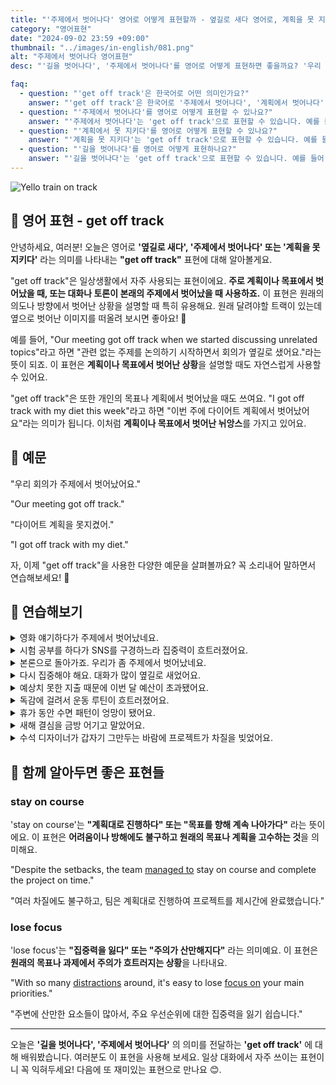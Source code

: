 ```yaml
---
title: "'주제에서 벗어나다' 영어로 어떻게 표현할까 - 옆길로 새다 영어로, 계획을 못 지키다 영어로"
category: "영어표현"
date: "2024-09-02 23:59 +09:00"
thumbnail: "../images/in-english/081.png"
alt: "주제에서 벗어나다 영어표현"
desc: "'길을 벗어나다', '주제에서 벗어나다'를 영어로 어떻게 표현하면 좋을까요? '우리 회의가 주제에서 벗어났어요.', '다이어트 계획에서 벗어났어요.' 등을 영어로 표현하는 법을 배워봅시다. 'get off track' 표현을 통해 계획이나 목표에서 벗어난 상황을 설명하는 방법을 알아보고, 다양한 예문을 통해서 연습하고 본인의 표현으로 만들어 보세요."

faq:
  - question: "'get off track'은 한국어로 어떤 의미인가요?"
    answer: "'get off track'은 한국어로 '주제에서 벗어나다', '계획에서 벗어나다', '길을 벗어나다' 등으로 번역될 수 있습니다."
  - question: "'주제에서 벗어나다'를 영어로 어떻게 표현할 수 있나요?"
    answer: "'주제에서 벗어나다'는 'get off track'으로 표현할 수 있습니다. 예를 들어, '우리 회의가 주제에서 벗어났어요'는 'Our meeting got off track'으로 말할 수 있습니다."
  - question: "'계획에서 못 지키다'를 영어로 어떻게 표현할 수 있나요?"
    answer: "'계획을 못 지키다'는 'get off track'으로 표현할 수 있습니다. 예를 들어, '다이어트 계획을 못지켰어요'는 'I got off track with my diet'로 말할 수 있습니다."
  - question: "'길을 벗어나다'를 영어로 어떻게 표현하나요?"
    answer: "'길을 벗어나다'는 'get off track'으로 표현할 수 있습니다. 예를 들어, '우리가 길을 벗어났어요'는 'We got off track'으로 말할 수 있습니다."
---
```


![Yello train on track](../images/in-english/081-1.avif)

## 🌟 영어 표현 - get off track

안녕하세요, 여러분! 오늘은 영어로 **'옆길로 새다', '주제에서 벗어나다' 또는 '계획을 못 지키다'** 라는 의미를 나타내는 **"get off track"** 표현에 대해 알아볼게요.

"get off track"은 일상생활에서 자주 사용되는 표현이에요. **주로 계획이나 목표에서 벗어났을 때, 또는 대화나 토론이 본래의 주제에서 벗어났을 때 사용하죠.** 이 표현은 원래의 의도나 방향에서 벗어난 상황을 설명할 때 특히 유용해요. 원래 달려야할 트랙이 있는데 옆으로 벗어난 이미지를 떠올려 보시면 좋아요! 🚂

예를 들어, "Our meeting got off track when we started discussing unrelated topics"라고 하면 "관련 없는 주제를 논의하기 시작하면서 회의가 옆길로 샜어요."라는 뜻이 되죠. 이 표현은 **계획이나 목표에서 벗어난 상황**을 설명할 때도 자연스럽게 사용할 수 있어요.

"get off track"은 또한 개인의 목표나 계획에서 벗어났을 때도 쓰여요. "I got off track with my diet this week"라고 하면 "이번 주에 다이어트 계획에서 벗어났어요"라는 의미가 됩니다. 이처럼 **계획이나 목표에서 벗어난 뉘앙스**를 가지고 있어요.

<script async src="https://pagead2.googlesyndication.com/pagead/js/adsbygoogle.js?client=ca-pub-1465612013356152"
     crossorigin="anonymous"></script>
<!-- engple-horizontal-ad -->

<ins class="adsbygoogle"
     style="display:block"
     data-ad-client="ca-pub-1465612013356152"
     data-ad-slot="2106896038"
     data-ad-format="auto"
     data-full-width-responsive="true"></ins>

<script>
     (adsbygoogle = window.adsbygoogle || []).push({});
</script>

## 📖 예문

"우리 회의가 주제에서 벗어났어요."

"Our meeting got off track."

"다이어트 계획을 못지켰어."

"I got off track with my diet."

자, 이제 "get off track"을 사용한 다양한 예문을 살펴볼까요? 꼭 소리내어 말하면서 연습해보세요! 🚀

## 💬 연습해보기

<details>
<summary>영화 얘기하다가 주제에서 벗어났네요.</summary>
<span>We got off track talking about movies.</span>
</details>

<details>
<summary>시험 공부를 하다가 SNS를 구경하느라 집중력이 흐트러졌어요.</summary>
<span>I was studying for my exam, but I got off track scrolling through social media.</span>
</details>

<details>
<summary>본론으로 돌아가죠. 우리가 좀 주제에서 벗어났네요.</summary>
<span>Let's <a href="/blog/in-english/043.get-back-to/">get back to</a> the main point. We've gotten a bit off track here.</span>
</details>

<details>
<summary>다시 집중해야 해요. 대화가 많이 옆길로 새었어요.</summary>
<span>We need to refocus. The conversation's gotten way off track.</span>
</details>

<details>
<summary>예상치 못한 지출 때문에 이번 달 예산이 초과됐어요.</summary>
<span>Our budget got off track this month because of unexpected expenses.</span>
</details>

<details>
<summary>독감에 걸려서 운동 루틴이 흐트러졌어요.</summary>
<span>My workout routine got off track when I caught the flu.</span>
</details>

<details>
<summary>휴가 동안 수면 패턴이 엉망이 됐어요.</summary>
<span>My sleep schedule got off track during my vacation.</span>
</details>

<details>
<summary>새해 결심을 금방 어기고 말았어요.</summary>
<span>I got off track with my New Year's resolutions pretty quickly.</span>
</details>

<details>
<summary>수석 디자이너가 갑자기 그만두는 바람에 프로젝트가 차질을 빚었어요.</summary>
<span>The project got off track when our lead designer quit unexpectedly.</span>
</details>

## 🤝 함께 알아두면 좋은 표현들

### stay on course

'stay on course'는 **"계획대로 진행하다" 또는 "목표를 향해 계속 나아가다"** 라는 뜻이에요. 이 표현은 **어려움이나 방해에도 불구하고 원래의 목표나 계획을 고수하는 것**을 의미해요.

"Despite the setbacks, the team [managed to](/blog/in-english/175.manage-to/) stay on course and complete the project on time."

"여러 차질에도 불구하고, 팀은 계획대로 진행하여 프로젝트를 제시간에 완료했습니다."

### lose focus

'lose focus'는 **"집중력을 잃다" 또는 "주의가 산만해지다"** 라는 의미예요. 이 표현은 **원래의 목표나 과제에서 주의가 흐트러지는 상황**을 나타내요.

"With so many [distractions](/blog/in-english/190.distraction/) around, it's easy to lose [focus on](/blog/in-english/186.focus-on/) your main priorities."

"주변에 산만한 요소들이 많아서, 주요 우선순위에 대한 집중력을 잃기 쉽습니다."

---

오늘은 **'길을 벗어나다', '주제에서 벗어나다'** 의 의미를 전달하는 **'get off track'** 에 대해 배워봤습니다. 여러분도 이 표현을 사용해 보세요. 일상 대화에서 자주 쓰이는 표현이니 꼭 익혀두세요! 다음에 또 재미있는 표현으로 만나요 😊.
